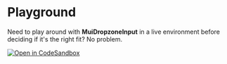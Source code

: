 # Playground

Need to play around with **MuiDropzoneInput** in a live environment before deciding if it's the right fit? No problem.

[![Open in CodeSandbox](https://codesandbox.io/static/img/play-codesandbox.svg)](https://codesandbox.io/s/mui-dropzone-input-t9epbm?fontsize=14&hidenavigation=1&theme=dark)
